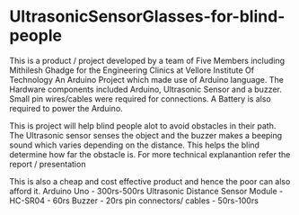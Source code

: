 # UltrasonicSensorGlasses-for-blind-people
This is a product / project developed by a team of Five Members including Mithilesh Ghadge for the Engineering Clinics at Vellore Institute Of Technology
An Arduino Project which made use of Arduino language.
The Hardware components included Arduino, Ultrasonic Sensor and a buzzer. Small pin wires/cables were required for connections. A Battery is also required to power the Arduino.

This is project will help blind people alot to avoid obstacles in their path.
The Ultrasonic sensor senses the object and the buzzer makes a beeping sound which varies depending on the distance. This helps the blind determine how far the obstacle is.
For more technical explanantion refer the report / presentation

This is also a cheap and cost effective product and hence the poor can also afford it.
Arduino Uno - 300rs-500rs
Ultrasonic Distance Sensor Module - HC-SR04 - 60rs
Buzzer - 20rs
pin connectors/ cables - 50rs-100rs
